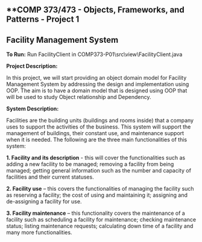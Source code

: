 ## **COMP 373/473 - Objects, Frameworks, and Patterns - Project 1
## **Facility Management System**



**To Run:** Run FacilityClient in COMP373-P01\src\view\FacilityClient.java


**Project Description:**

In this project, we will start providing an object domain model for Facility Management System by addressing the design and implementation using OOP. The aim is to have a domain model that is designed using OOP that will be used to study Object relationship and Dependency.

**System Description:**

Facilities are the building units (buildings and rooms inside) that a company
uses to support the activities of the business. This system will support the management of buildings,
their constant use, and maintenance support when it is needed. The following are the three main
functionalities of this system:

**1. Facility and its description** - this will cover the functionalities such as adding a new facility to
be managed; removing a facility from being managed; getting general information such as
the number and capacity of facilities and their current statuses.

**2. Facility use** – this covers the functionalities of managing the facility such as reserving a
facility; the cost of using and maintaining it; assigning and de-assigning a facility for use.

**3. Facility maintenance** – this functionality covers the maintenance of a facility such as
scheduling a facility for maintenance; checking maintenance status; listing maintenance
requests; calculating down time of a facility and many more functionalities.
